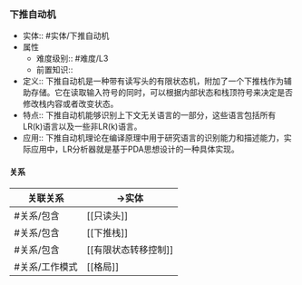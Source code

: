 ###  下推自动机 
- 实体:: #实体/下推自动机 
- 属性
	- 难度级别:: #难度/L3 
	- 前置知识::
- 定义:: 下推自动机是一种带有读写头的有限状态机，附加了一个下推栈作为辅助存储。它在读取输入符号的同时，可以根据内部状态和栈顶符号来决定是否修改栈内容或者改变状态。
- 特点:: 下推自动机能够识别上下文无关语言的一部分，这些语言包括所有LR(k)语言以及一些非LR(k)语言。 
- 应用:: 下推自动机理论在编译原理中用于研究语言的识别能力和描述能力，实际应用中，LR分析器就是基于PDA思想设计的一种具体实现。
#### 关系
| 关联关系 | ->实体 |
| ---- | ---- |
| #关系/包含 | [[只读头]] |
| #关系/包含 | [[下推栈]] |
| #关系/包含 | [[有限状态转移控制]] |
| #关系/工作模式  | [[格局]] |